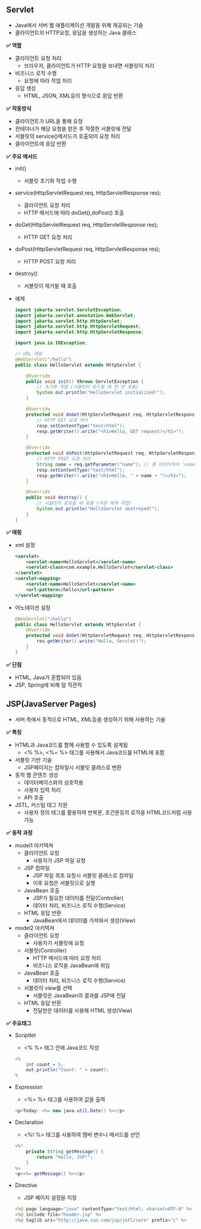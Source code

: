 ## Servlet


- Java에서 서버 웹 애플리케이션 개발을 위해 제공되는 기술
- 클라이언트의 HTTP요청, 응답을 생성하는 Java 클래스

**✅ 역할**

- 클라이언트 요청 처리
    - 브라우저, 클라이언트가 HTTP 요청을 보내면 서블릿이 처리
- 비즈니스 로직 수행
    - 요청에 따라 작업 처리
- 응답 생성
    - HTML, JSON, XML등의 형식으로 응답 반환

**✅ 작동방식**

- 클라이언트가 URL을 통해 요청
- 컨테이너가 해당 요청을 받은 후 적절한 서블릿에 전달
- 서블릿의 service()메서드가 호출되어 요청 처리
- 클라이언트에 응답 반환

**✅ 주요 메서드**

- init()
    - 서블릿 초기화 작업 수행
- service(HttpServletRequest req, HttpServletResponse res);
    - 클라이언트 요청 처리
    - HTTP 메서드에 따라 doGet(),doPost() 호출
- doGet(HttpServletRequest req, HttpServletResponse res);
    - HTTP GET 요청 처리
- doPost(HttpServletRequest req, HttpServletResponse res);
    - HTTP POST 요청 처리
- destroy()
    - 서블릿이 제거될 때 호출
- 예제
    
    ```java
    import jakarta.servlet.ServletException;
    import jakarta.servlet.annotation.WebServlet;
    import jakarta.servlet.http.HttpServlet;
    import jakarta.servlet.http.HttpServletRequest;
    import jakarta.servlet.http.HttpServletResponse;
    
    import java.io.IOException;
    
    // URL 매핑
    @WebServlet("/hello")
    public class HelloServlet extends HttpServlet {
    
        @Override
        public void init() throws ServletException {
            // 초기화 작업 (서블릿이 로드될 때 한 번 호출)
            System.out.println("HelloServlet initialized!");
        }
    
        @Override
        protected void doGet(HttpServletRequest req, HttpServletResponse resp) throws IOException {
            // HTTP GET 요청 처리
            resp.setContentType("text/html");
            resp.getWriter().write("<h1>Hello, GET request!</h1>");
        }
    
        @Override
        protected void doPost(HttpServletRequest req, HttpServletResponse resp) throws IOException {
            // HTTP POST 요청 처리
            String name = req.getParameter("name"); // 폼 데이터에서 'name' 파라미터 가져오기
            resp.setContentType("text/html");
            resp.getWriter().write("<h1>Hello, " + name + "!</h1>");
        }
    
        @Override
        public void destroy() {
            // 서블릿이 종료될 때 호출 (자원 해제 작업)
            System.out.println("HelloServlet destroyed!");
        }
    }
    ```
    

**✅ 매핑**

- xml 설정
    
    ```xml
    <servlet>
        <servlet-name>HelloServlet</servlet-name>
        <servlet-class>com.example.HelloServlet</servlet-class>
    </servlet>
    <servlet-mapping>
        <servlet-name>HelloServlet</servlet-name>
        <url-pattern>/hello</url-pattern>
    </servlet-mapping>
    ```
    
- 어노테이션 설정
    
    ```java
    @WebServlet("/hello")
    public class HelloServlet extends HttpServlet {
        @Override
        protected void doGet(HttpServletRequest req, HttpServletResponse res) throws IOException {
            res.getWriter().write("Hello, Servlet!");
        }
    }
    ```
    

**✅ 단점**

- HTML, Java가 혼합되어 있음
- JSP, Spring에 비해 덜 직관적

## JSP(JavaServer Pages)


- 서버 측에서 동적으로 HTML, XML등을 생성하기 위해 사용하는 기술

**✅ 특징**

- HTML과 Java코드를 함께 사용할 수 있도록 설계됨
    - <% %>, <%= %> 태그를 사용해서 Java코드를 HTML에 포함
- 서블릿 기반 기술
    - JSP페이지는 컴파일시 서블릿 클래스로 변환
- 동적 웹 콘텐츠 생성
    - 데이터베이스와의 상호작용
    - 사용자 입력 처리
    - API 호출
- JSTL, 커스텀 태그 지원
    - 사용자 정의 태그를 활용하여 반복문, 조건문등의 로직을 HTML코드처럼 사용 가능

**✅ 동작 과정**

- model1 아키텍쳐
    - 클라이언트 요청
        - 사용자가 JSP 파일 요청
    - JSP 컴파일
        - JSP 파일 최초 요청시 서블릿 클래스로 컴파일
        - 이후 요청은 서블릿으로 실행
    - JavaBean 호출
        - JSP가 필요한 데이터를 전달(Controller)
        - 데이터 처리, 비즈니스 로직 수행(Service)
    - HTML 응답 반환
        - JavaBean에서 데이터를 가져와서 생성(View)
- model2 아키텍쳐
    - 클라이언트 요청
        - 사용자가 서블릿에 요청
    - 서블릿(Controller)
        - HTTP 메서드에 따라 요청 처리
        - 비즈니스 로직을 JavaBean에 위임
    - JavaBean 호출
        - 데이터 처리, 비즈니스 로직 수행(Service)
    - 서블릿이 view를 선택
        - 서블릿은 JavaBean의 결과를 JSP에 전달
    - HTML 응답 반환
        - 전달받은 데이터를 사용해 HTML 생성(View)

**✅ 주요태그**

- Scriptlet
    - <% %> 태그 안에 Java코드 작성
    
    ```java
    <%
        int count = 5;
        out.println("Count: " + count);
    %
    ```
    
- Expression
    - <%= %> 태그를 사용하여 값을 출력
    
    ```java
    <p>Today: <%= new java.util.Date() %></p>
    ```
    
- Declaration
    - <%! %> 태그를 사용하여 멤버 변수나 메서드를 선언
    
    ```java
    <%!
        private String getMessage() {
            return "Hello, JSP!";
        }
    %>
    <p><%= getMessage() %></p>
    ```
    
- Directive
    - JSP 페이지 설정을 지정
    
    ```java
    <%@ page language="java" contentType="text/html; charset=UTF-8" %>
    <%@ include file="header.jsp" %>
    <%@ taglib uri="http://java.sun.com/jsp/jstl/core" prefix="c" %>
    ```